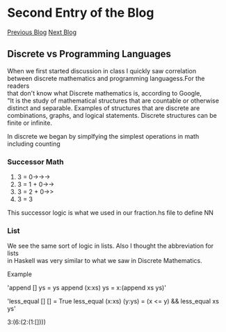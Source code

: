 # Second Entry of the Blog

[Previous Blog](https://github.com/aarhusdavid/CPSC_354_Blog/blob/master/1st_entry.md)
[Next Blog](https://github.com/aarhusdavid/CPSC_354_Blog/blob/master/3rd_entry.md)

## Discrete vs Programming Languages

When we first started discussion in class I quickly saw correlation<br/>
between discrete mathematics and programming languagess.For the readers <br/>
that don't know what Discrete mathematics is, according to Google, <br/>
"It is the study of mathematical structures that are countable or otherwise <br/>
distinct and separable. Examples of structures that are discrete are <br/>
combinations, graphs, and logical statements. Discrete structures can be <br/>
finite or infinite.

In discrete we  began by simplfying the simplest operations in math including counting <br/>

### Successor Math 
 
1. 3 = 0->->->
2. 3 = 1 + 0->->
3. 3 = 2 + 0->>
4. 3 = 3
		
This successor logic is what we used in our fraction.hs file to define NN

### List

We see the same sort of logic in lists. Also I thought the abbreviation for lists <br/> 
in Haskell was very similar to what we saw in Discrete Mathematics. 

Example

'append [] ys = ys
append (x:xs) ys = x:(append xs ys)'

'less_equal [] [] = True
less_equal (x:xs) (y:ys) = (x <= y) && less_equal xs ys'

3:(6:(2:(1:[])))



